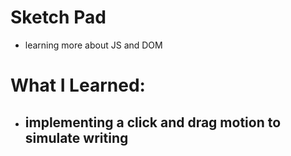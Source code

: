 # Sketch Pad
- learning more about JS and DOM

# What I Learned:
- implementing a click and drag motion to simulate writing
    - 
